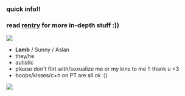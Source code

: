 ### quick info!!
### read [**rentry**](https://rentry.co/soft0lamb) for more in-depth stuff :))

 ![](https://images-wixmp-ed30a86b8c4ca887773594c2.wixmp.com/f/e0b22fa2-60af-40df-ad63-751d66b97a8a/d5919c0-4bbdedf4-00e3-4e76-8e8c-35949da2d542.png/v1/fill/w_99,h_56,strp/important_to_be_nice_stamp_by_southrobin_d5919c0-fullview.png?token=eyJ0eXAiOiJKV1QiLCJhbGciOiJIUzI1NiJ9.eyJzdWIiOiJ1cm46YXBwOjdlMGQxODg5ODIyNjQzNzNhNWYwZDQxNWVhMGQyNmUwIiwiaXNzIjoidXJuOmFwcDo3ZTBkMTg4OTgyMjY0MzczYTVmMGQ0MTVlYTBkMjZlMCIsIm9iaiI6W1t7ImhlaWdodCI6Ijw9NTYiLCJwYXRoIjoiXC9mXC9lMGIyMmZhMi02MGFmLTQwZGYtYWQ2My03NTFkNjZiOTdhOGFcL2Q1OTE5YzAtNGJiZGVkZjQtMDBlMy00ZTc2LThlOGMtMzU5NDlkYTJkNTQyLnBuZyIsIndpZHRoIjoiPD05OSJ9XV0sImF1ZCI6WyJ1cm46c2VydmljZTppbWFnZS5vcGVyYXRpb25zIl19.QQZHvHPWUf7PUCCK0_iXwN2_xgKbrXVANhXeS1_B65U)

- **Lamb** / Sunny / Aslan
- they/he
- autistic
- please don't flirt with/sexualize me or my kins to me !! thank u <3
- boops/kisses/c+h on PT are all ok :)) 


 ![](https://enchantments.carrd.co/assets/images/gallery14/ea8df549.gif?v=f7e29c86)



